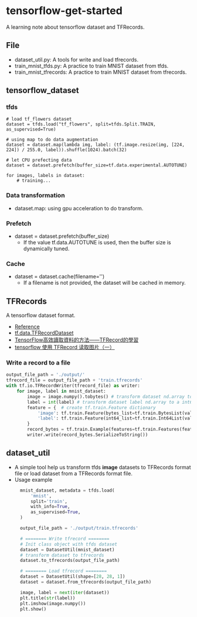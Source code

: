 # tensorflow-get-started
A learning note about tensorflow dataset and TFRecords.
## File 
- dataset_util.py: A tools for write and load tfrecords.
- train_mnist_tfds.py: A practice to train MNIST dataset from tfds.
- train_mnist_tfrecords: A practice to train MNIST dataset from tfrecords.
## tensorflow_dataset
### tfds
```python=
# load tf_flowers dataset
dataset = tfds.load("tf_flowers", split=tfds.Split.TRAIN, as_supervised=True)

# using map to do data augmentation
dataset = dataset.map(lambda img, label: (tf.image.resize(img, [224, 224]) / 255.0, label)).shuffle(1024).batch(32)

# let CPU prefecting data
dataset = dataset.prefetch(buffer_size=tf.data.experimental.AUTOTUNE)

for images, labels in dataset:
    # training...
```
### Data transformation
- dataset.map: using gpu acceleration to do transform.
### Prefetch
- dataset = dataset.prefetch(buffer_size)
  - If the value tf.data.AUTOTUNE is used, then the buffer size is dynamically tuned.
### Cache
- dataset = dataset.cache(filename='')
    - If a filename is not provided, the dataset will be cached in memory.
## TFRecords
A tensorflow dataset format.
- [Reference](https://tf.wiki/zh_hans/basic/tools.html#tfrecord)
- [tf.data.TFRecordDataset](https://www.tensorflow.org/api_docs/python/tf/data/TFRecordDataset)
- [TensorFlow高效讀取資料的方法——TFRecord的學習](https://www.itread01.com/content/1563624543.html)
- [tensorflow 使用 TFRecord 读取图片（一）](https://blog.csdn.net/itnerd/article/details/91370972)
### Write a record to a file
```python
output_file_path = './output/'
tfrecord_file = output_file_path + 'train.tfrecords'
with tf.io.TFRecordWriter(tfrecord_file) as writer:
    for image, label in mnist_dataset:
        image = image.numpy().tobytes() # transform dataset nd.array to a byte list
        label = int(label) # transform dataset label nd.array to a int64
        feature = {  # create tf.train.Feature dictionary
            'image': tf.train.Feature(bytes_list=tf.train.BytesList(value=[image])),  # Image is a byte list
            'label': tf.train.Feature(int64_list=tf.train.Int64List(value=[label]))  # Label is a int64
        }
        record_bytes = tf.train.Example(features=tf.train.Features(feature=feature))
        writer.write(record_bytes.SerializeToString())
```

## dataset_util
- A simple tool help us transform tfds **image** datasets to TFRecords format file or load dataset from a TFRecords format file.
- Usage example
  ```python
    mnist_dataset, metadata = tfds.load(
        'mnist',
        split='train',
        with_info=True,
        as_supervised=True,
    )

    output_file_path = './output/train.tfrecords'

    # ======== Write tfrecord ========
    # Init class object with tfds dataset
    dataset = DatasetUtil(mnist_dataset)
    # transform dataset to tfrecords
    dataset.to_tfrecords(output_file_path)

    # ======== Load tfrecord ========
    dataset = DatasetUtil(shape=[28, 28, 1])
    dataset = dataset.from_tfrecords(output_file_path)

    image, label = next(iter(dataset))
    plt.title(str(label))
    plt.imshow(image.numpy())
    plt.show()
  ```
